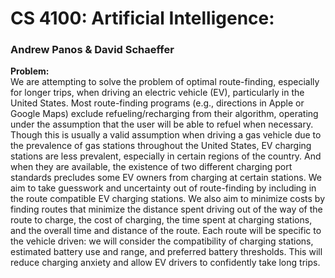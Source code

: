 # CS 4100: Artificial Intelligence:
### Andrew Panos & David Schaeffer

**Problem:**  
We are attempting to solve the problem of optimal route-finding, especially for longer trips, when driving an electric vehicle (EV), particularly in the United States. 
Most route-finding programs (e.g., directions in Apple or Google Maps) exclude refueling/recharging from their algorithm, operating under the assumption that the user 
will be able to refuel when necessary. Though this is usually a valid assumption when driving a gas vehicle due to the prevalence of gas stations throughout the United States, 
EV charging stations are less prevalent, especially in certain regions of the country. And when they are available, the existence of two different charging port standards 
precludes some EV owners from charging at certain stations. We aim to take guesswork and uncertainty out of route-finding by including in the route compatible EV charging stations. 
We also aim to minimize costs by finding routes that minimize the distance spent driving out of the way of the route to charge, the cost of charging, the time spent at charging 
stations, and the overall time and distance of the route. Each route will be specific to the vehicle driven: we will consider the compatibility of charging stations, estimated 
battery use and range, and preferred battery thresholds. This will reduce charging anxiety and allow EV drivers to confidently take long trips.
